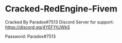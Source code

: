 # Cracked-RedEngine-Fivem
Cracked By Paradox#7513
Discord Server for support: https://discord.gg/4YEFYtUWkS

Password: Paradox#7513
